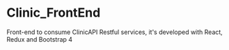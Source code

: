 # Clinic_FrontEnd
Front-end to consume ClinicAPI Restful services, it's developed with React, Redux and Bootstrap 4
